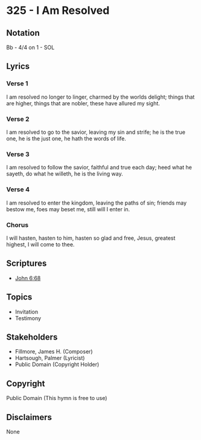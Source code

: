 # 325 - I Am Resolved

## Notation

Bb - 4/4 on 1 - SOL

## Lyrics

### Verse 1

I am resolved no longer to linger, charmed by the worlds delight; things that are higher, things that are nobler, these have allured my sight.

### Verse 2

I am resolved to go to the savior, leaving my sin and strife; he is the true one, he is the just one, he hath the words of life.

### Verse 3

I am resolved to follow the savior, faithful and true each day; heed what he sayeth, do what he willeth, he is the living way.

### Verse 4

I am resolved to enter the kingdom, leaving the paths of sin; friends may bestow me, foes may beset me, still will I enter in.

### Chorus

I will hasten, hasten to him, hasten so glad and free, Jesus, greatest highest, I will come to thee.


## Scriptures

- [John 6:68](https://www.biblegateway.com/passage/?search=John%206%3A68)

## Topics

- Invitation
- Testimony

## Stakeholders

- Fillmore, James H. (Composer)
- Hartsough, Palmer (Lyricist)
- Public Domain (Copyright Holder)

## Copyright

Public Domain
(This hymn is free to use)

## Disclaimers

None

